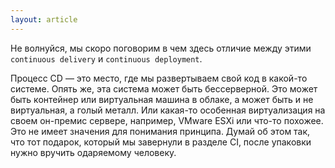 ```yaml
---
layout: article
---
```

Не волнуйся, мы скоро поговорим в чем здесь отличие между этими `continuous delivery` и `continuous deployment`.

Процесс CD — это место, где мы развертываем свой код в какой-то системе. Опять же, эта система может быть бессерверной. Это может быть контейнер или виртуальная машина в облаке, а может быть и не виртуальная, а голый металл. Или какая-то особенная виртуализация на своем он-премис сервере, например, VMware ESXi или что-то похожее. Это не имеет значения для понимания принципа. Думай об этом так, что тот подарок, который мы завернули в разделе CI, после упаковки нужно вручить одаряемому человеку.
